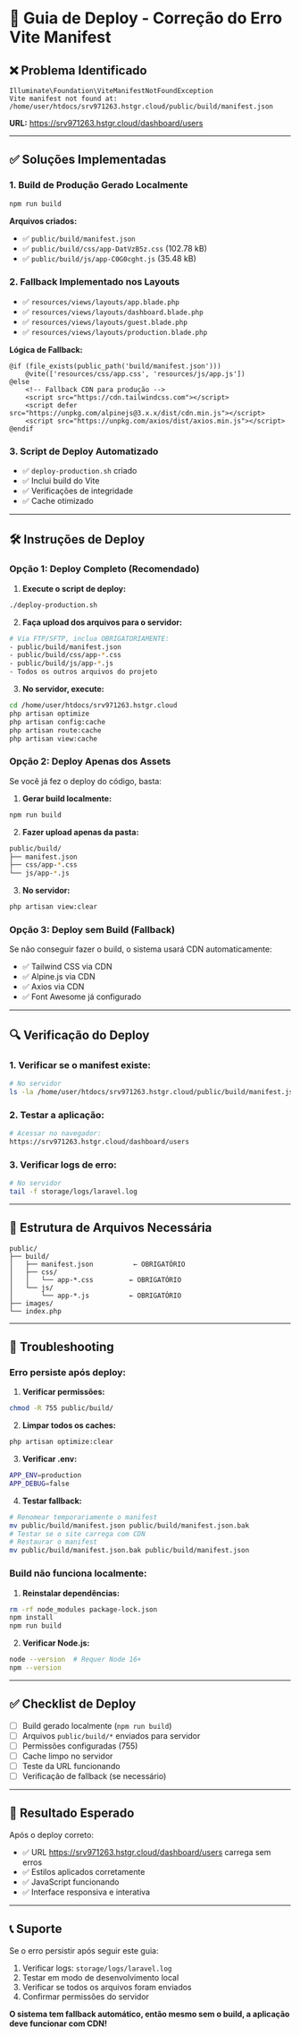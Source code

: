 # 🚀 Guia de Deploy - Correção do Erro Vite Manifest

## ❌ **Problema Identificado**

```
Illuminate\Foundation\ViteManifestNotFoundException
Vite manifest not found at: /home/user/htdocs/srv971263.hstgr.cloud/public/build/manifest.json
```

**URL:** https://srv971263.hstgr.cloud/dashboard/users

---

## ✅ **Soluções Implementadas**

### 1. **Build de Produção Gerado Localmente**
```bash
npm run build
```

**Arquivos criados:**
- ✅ `public/build/manifest.json`
- ✅ `public/build/css/app-DatVzB5z.css` (102.78 kB)
- ✅ `public/build/js/app-C0G0cght.js` (35.48 kB)

### 2. **Fallback Implementado nos Layouts**
- ✅ `resources/views/layouts/app.blade.php`
- ✅ `resources/views/layouts/dashboard.blade.php`
- ✅ `resources/views/layouts/guest.blade.php`
- ✅ `resources/views/layouts/production.blade.php`

**Lógica de Fallback:**
```blade
@if (file_exists(public_path('build/manifest.json')))
    @vite(['resources/css/app.css', 'resources/js/app.js'])
@else
    <!-- Fallback CDN para produção -->
    <script src="https://cdn.tailwindcss.com"></script>
    <script defer src="https://unpkg.com/alpinejs@3.x.x/dist/cdn.min.js"></script>
    <script src="https://unpkg.com/axios/dist/axios.min.js"></script>
@endif
```

### 3. **Script de Deploy Automatizado**
- ✅ `deploy-production.sh` criado
- ✅ Inclui build do Vite
- ✅ Verificações de integridade
- ✅ Cache otimizado

---

## 🛠️ **Instruções de Deploy**

### **Opção 1: Deploy Completo (Recomendado)**

1. **Execute o script de deploy:**
```bash
./deploy-production.sh
```

2. **Faça upload dos arquivos para o servidor:**
```bash
# Via FTP/SFTP, inclua OBRIGATORIAMENTE:
- public/build/manifest.json
- public/build/css/app-*.css
- public/build/js/app-*.js
- Todos os outros arquivos do projeto
```

3. **No servidor, execute:**
```bash
cd /home/user/htdocs/srv971263.hstgr.cloud
php artisan optimize
php artisan config:cache
php artisan route:cache
php artisan view:cache
```

### **Opção 2: Deploy Apenas dos Assets**

Se você já fez o deploy do código, basta:

1. **Gerar build localmente:**
```bash
npm run build
```

2. **Fazer upload apenas da pasta:**
```bash
public/build/
├── manifest.json
├── css/app-*.css
└── js/app-*.js
```

3. **No servidor:**
```bash
php artisan view:clear
```

### **Opção 3: Deploy sem Build (Fallback)**

Se não conseguir fazer o build, o sistema usará CDN automaticamente:
- ✅ Tailwind CSS via CDN
- ✅ Alpine.js via CDN  
- ✅ Axios via CDN
- ✅ Font Awesome já configurado

---

## 🔍 **Verificação do Deploy**

### **1. Verificar se o manifest existe:**
```bash
# No servidor
ls -la /home/user/htdocs/srv971263.hstgr.cloud/public/build/manifest.json
```

### **2. Testar a aplicação:**
```bash
# Acessar no navegador:
https://srv971263.hstgr.cloud/dashboard/users
```

### **3. Verificar logs de erro:**
```bash
# No servidor
tail -f storage/logs/laravel.log
```

---

## 📂 **Estrutura de Arquivos Necessária**

```
public/
├── build/
│   ├── manifest.json          ← OBRIGATÓRIO
│   ├── css/
│   │   └── app-*.css         ← OBRIGATÓRIO
│   └── js/
│       └── app-*.js          ← OBRIGATÓRIO
├── images/
└── index.php
```

---

## 🚨 **Troubleshooting**

### **Erro persiste após deploy:**

1. **Verificar permissões:**
```bash
chmod -R 755 public/build/
```

2. **Limpar todos os caches:**
```bash
php artisan optimize:clear
```

3. **Verificar .env:**
```bash
APP_ENV=production
APP_DEBUG=false
```

4. **Testar fallback:**
```bash
# Renomear temporariamente o manifest
mv public/build/manifest.json public/build/manifest.json.bak
# Testar se o site carrega com CDN
# Restaurar o manifest
mv public/build/manifest.json.bak public/build/manifest.json
```

### **Build não funciona localmente:**

1. **Reinstalar dependências:**
```bash
rm -rf node_modules package-lock.json
npm install
npm run build
```

2. **Verificar Node.js:**
```bash
node --version  # Requer Node 16+
npm --version
```

---

## ✅ **Checklist de Deploy**

- [ ] Build gerado localmente (`npm run build`)
- [ ] Arquivos `public/build/*` enviados para servidor
- [ ] Permissões configuradas (755)
- [ ] Cache limpo no servidor
- [ ] Teste da URL funcionando
- [ ] Verificação de fallback (se necessário)

---

## 🎯 **Resultado Esperado**

Após o deploy correto:
- ✅ URL https://srv971263.hstgr.cloud/dashboard/users carrega sem erros
- ✅ Estilos aplicados corretamente
- ✅ JavaScript funcionando
- ✅ Interface responsiva e interativa

---

## 📞 **Suporte**

Se o erro persistir após seguir este guia:

1. Verificar logs: `storage/logs/laravel.log`
2. Testar em modo de desenvolvimento local
3. Verificar se todos os arquivos foram enviados
4. Confirmar permissões do servidor

**O sistema tem fallback automático, então mesmo sem o build, a aplicação deve funcionar com CDN!**
